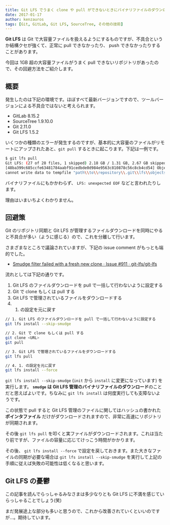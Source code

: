```yaml
---
title: Git LFS でうまく clone や pull ができないときにバイナリファイルのダウンロードをスキップする
date: 2017-01-17
author: kenzauros
tags: [Git, GitLab, Git LFS, SourceTree, その他の技術]
---
```


**Git LFS** は Git で大容量ファイルを扱えるようにするものですが、不具合というか結構クセが強くて、正常に pull できなかったり、 push できなかったりすることがあります。

今回は 1GB 超の大容量ファイルがうまく pull できないリポジトリがあったので、その回避方法をご紹介します。

## 概要

発生したのは下記の環境です。ほぼすべて最新バージョンですので、ツールバージョンによる不具合ではないと考えられます。

* GitLab 8.15.2
* SourceTree 1.9.10.0
* Git 2.11.0
* Git LFS 1.5.2

いくつかの種類のエラーが発生するのですが、基本的に大容量のファイルがリモートにアップされたあと、`git pull` するときに起こります。下記は一例です。

```bash
$ git lfs pull
Git LFS: (27 of 28 files, 1 skipped) 2.18 GB / 1.31 GB, 2.67 GB skipped
[48ba399c685ccfe63481784aabf91cedbde0d984e9563c810878c56c8cb4cd54] Object does no t exist on the server or you don't have permissions to access it: [404] Object do es not exist on the server or you don't have permissions to access it
cannot write data to tempfile "path\\to\\repository\\.git\\lfs\\objects\\incomplete\\ff868eed5c51aaa1ccf5ab618d9544cbf9d6 27e44c5fa7abff1ddf2eaa0ed6df.tmp": LFS: unexpected EOF
```

バイナリファイルにもかかわらず、 `LFS: unexpected EOF` などと言われたりします。

理由はいまいちよくわかりません。

## 回避策

Git のリポジトリ同期と Git LFS が管理するファイルダウンロードを同時にやると不具合が多い（ように感じる）ので、これを分離して行います。

さまざまなところで議論されていますが、下記の issue comment がもっとも端的でした。

* [Smudge filter failed with a fresh new clone · Issue #911 · git-lfs/git-lfs](https://github.com/git-lfs/git-lfs/issues/911#issuecomment-169998792)

流れとしては下記の通りです。

1. Git LFS のファイルダウンロードを pull で一括して行わないように設定する
2. Git で clone もしくは pull する
3. Git LFS で管理されているファイルをダウンロードする
4. 1. の設定を元に戻す

```bash
// 1. Git LFS のファイルダウンロードを pull で一括して行わないように設定する
git lfs install --skip-smudge

// 2. Git で clone もしくは pull する
git clone <URL>
git pull

// 3. Git LFS で管理されているファイルをダウンロードする
git lfs pull

// 4. 1. の設定を元に戻す
git lfs install --force
```

`git lfs install --skip-smudge` (`init` から `install` に変更になっています) を実行します。 **`smudge` は Git LFS 管理のバイナリファイルのダウンロード**のことだと思えばよいです。ちなみに `git lfs install` は何度実行しても支障ないようです。

この状態で pull すると Git LFS 管理のファイルに関してはハッシュの書かれた **ポインタファイル** だけがダウンロードされますので、非常に高速にリポジトリが同期されます。

その後 `git lfs pull` を叩くと実ファイルがダウンロードされます。これは当たり前ですが、ファイルの容量に応じてけっこう時間がかかります。

その後、 `git lfs install --force` で設定を戻しておきます。また大きなファイルの同期が必要な場合は `git lfs install --skip-smudge` を実行して上記の手順に従えば失敗の可能性は低くなると思います。

## Git LFS の憂鬱

この記事を読んでらっしゃるみなさまは多少なりとも Git LFS に不満を感じていらっしゃることでしょう(笑)

まだ発展途上な部分も多いと思うので、これから改善されていくといいのですが...。期待しています。